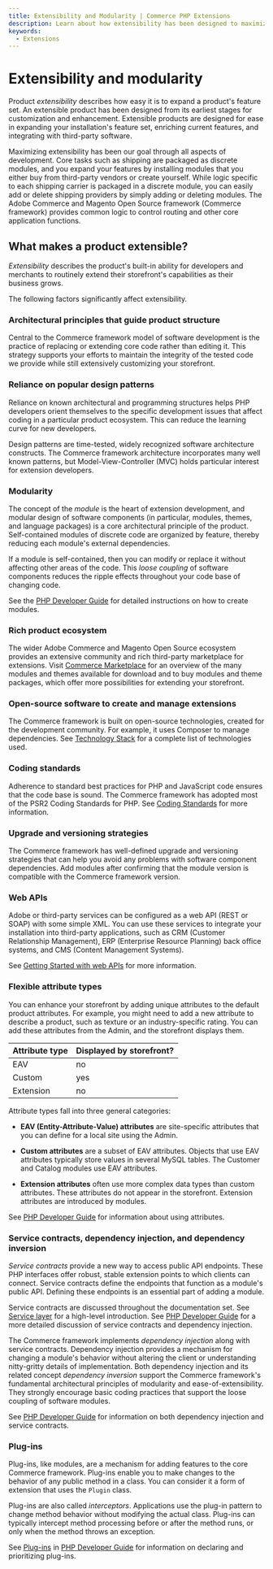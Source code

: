 ```yaml
---
title: Extensibility and Modularity | Commerce PHP Extensions
description: Learn about how extensibility has been designed to maximize your ability to customize and enhance the Commerce framework.
keywords:
  - Extensions
---
```


# Extensibility and modularity

Product *extensibility* describes how easy it is to expand a product's feature set. An extensible product has been designed from its earliest  stages for customization and enhancement. Extensible products are designed for ease in expanding your installation's feature set, enriching current features, and integrating with third-party software.

Maximizing extensibility has been our goal through all aspects of development. Core tasks such as shipping are packaged as discrete modules, and you expand your features by installing modules that you either buy from third-party vendors or create yourself. While logic specific to each shipping carrier is packaged in a discrete module, you can easily add or delete shipping providers by simply adding or deleting modules. The Adobe Commerce and Magento Open Source framework (Commerce framework) provides common logic to control routing and other core application functions.

## What makes a product extensible?

*Extensibility* describes the product's built-in ability for developers and merchants to routinely extend their storefront's capabilities as their business grows.

The following factors significantly affect extensibility.

### Architectural principles that guide product structure

Central to the Commerce framework model of software development is the practice of replacing or extending core code rather than editing it. This strategy supports your efforts to maintain the integrity of the tested code we provide while still extensively customizing your storefront.

### Reliance on popular design patterns

Reliance on known architectural and programming structures helps PHP developers orient themselves to the specific development issues that affect coding in a particular product ecosystem. This can reduce the learning curve for new developers.

Design patterns are time-tested, widely recognized software architecture constructs. The Commerce framework architecture incorporates many well known patterns, but Model-View-Controller (MVC) holds particular interest for extension developers.

### Modularity

The concept of the *module* is the heart of extension development, and modular design of software components (in particular, modules, themes, and language packages) is a core architectural principle of the product. Self-contained modules of discrete code are organized by feature, thereby reducing each module's external dependencies.

If a module is self-contained, then you can modify or replace it without affecting other areas of the code. This *loose coupling* of software components reduces the ripple effects throughout your code base of changing code.

 See the [PHP Developer Guide](https://developer.adobe.com/commerce/php/development/) for detailed instructions on how to create modules.

### Rich product ecosystem

The wider Adobe Commerce and Magento Open Source ecosystem provides an extensive community and rich third-party marketplace for extensions. Visit [Commerce Marketplace](https://marketplace.magento.com/) for an overview of the many modules and themes available for download and to buy modules and theme packages, which offer more possibilities for extending your storefront.

### Open-source software to create and manage extensions

The Commerce framework is built on open-source technologies, created for the development community. For example, it uses Composer to manage dependencies. See [Technology Stack](https://experienceleague.adobe.com/en/docs/commerce-operations/installation-guide/system-requirements) for a complete list of technologies used.

### Coding standards

Adherence to standard best practices for PHP and JavaScript code ensures that the code base is sound. The Commerce framework has adopted most of the PSR2 Coding Standards for PHP. See [Coding Standards](../coding-standards.md) for more information.

### Upgrade and versioning strategies

The Commerce framework has well-defined upgrade and versioning strategies that can help you avoid any problems with software component dependencies. Add modules after confirming that the module version is compatible with the Commerce framework version.

### Web APIs

Adobe or third-party services can be configured as a web API (REST or SOAP) with some simple XML. You can use these services to integrate your installation into third-party applications, such as CRM (Customer Relationship Management), ERP (Enterprise Resource Planning) back office systems, and CMS (Content Management Systems).

See [Getting Started with web APIs](https://developer.adobe.com/commerce/webapi/get-started/) for more information.

### Flexible attribute types

You can enhance your storefront by adding unique attributes to the default product attributes. For example, you might need to add a new attribute to describe a product, such as texture or an industry-specific rating. You can add these attributes from the Admin, and the storefront  displays them.

|Attribute type|Displayed by storefront?|
|--- |--- |
|EAV|no|
|Custom|yes|
|Extension|no|

Attribute types fall into three general categories:

*  **EAV (Entity-Attribute-Value) attributes** are site-specific attributes that you can define for a local site using the Admin.

*  **Custom attributes** are a subset of EAV attributes. Objects that use EAV attributes typically store values in several MySQL tables. The Customer and Catalog modules use EAV attributes.

*  **Extension attributes** often use more complex data types than custom attributes. These attributes do not appear in the storefront. Extension attributes are introduced by modules.

See [PHP Developer Guide](https://developer.adobe.com/commerce/php/development/) for information about using attributes.

### Service contracts, dependency injection, and dependency inversion

*Service contracts* provide a new way to access public API endpoints. These PHP interfaces offer robust, stable extension points to which clients can connect.  Service contracts define the endpoints that function as a module's public API. Defining these endpoints is an essential part of adding a module.

Service contracts are discussed throughout the documentation set. See [Service layer](../layers/service.md) for a high-level introduction. See [PHP Developer Guide](https://developer.adobe.com/commerce/php/development/) for a more detailed discussion of service contracts and dependency injection.

The Commerce framework implements *dependency injection* along with service contracts. Dependency injection provides a mechanism for changing a module's behavior without altering the client or understanding nitty-gritty details of implementation. Both dependency injection and its related concept *dependency inversion* support the Commerce framework's fundamental architectural principles of modularity and ease-of-extensibility. They strongly encourage basic coding practices that support the loose coupling of software modules.

See [PHP Developer Guide](https://developer.adobe.com/commerce/php/development/) for information on both dependency injection and service contracts.

### Plug-ins

Plug-ins, like modules, are a mechanism for adding features to the core Commerce framework. Plug-ins enable you to make changes to the behavior of any public method in a class. You can consider it a form of extension that uses the `Plugin` class.

Plug-ins are also called *interceptors*. Applications use the plug-in pattern to change method behavior without modifying the actual class. Plug-ins can typically intercept method processing before or after the method runs, or only when the method throws an exception.

See [Plug-ins](https://developer.adobe.com/commerce/php/development/components/plugins/) in [PHP Developer Guide](https://developer.adobe.com/commerce/php/development/) for information on declaring and prioritizing plug-ins.
